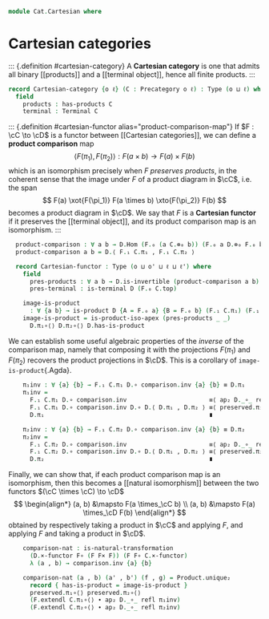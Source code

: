 <!--
```agda
open import Cat.Instances.Product
open import Cat.Diagram.Terminal
open import Cat.Diagram.Product
open import Cat.Prelude

import Cat.Functor.Reasoning
import Cat.Reasoning
```
-->

```agda
module Cat.Cartesian where
```

# Cartesian categories

::: {.definition #cartesian-category}
A **Cartesian category** is one that admits all binary [[products]] and
a [[terminal object]], hence all finite products.
:::

```agda
record Cartesian-category {o ℓ} (C : Precategory o ℓ) : Type (o ⊔ ℓ) where
  field
    products : has-products C
    terminal : Terminal C
```

<!--
```agda
  open Cat.Reasoning   C          public
  open Binary-products C products public
  open Terminal          terminal public
```
-->

<!--
```agda
module
  _ {o ℓ o' ℓ'} {C : Precategory o ℓ} {D : Precategory o' ℓ'}
    (F : Functor C D) (ccart : Cartesian-category C) (dcart : Cartesian-category D)
  where

  private
    module F = Cat.Functor.Reasoning F
    module C = Cartesian-category ccart
    module D = Cartesian-category dcart
```
-->

::: {.definition #cartesian-functor alias="product-comparison-map"}
If $F : \cC \to \cD$ is a functor between [[Cartesian categories]], we
can define a **product comparison** map
$$
\left\langle F(\pi_1),\, F(\pi_2) \right\rangle
  : F(a \times b) \to F(a) \times F(b)
$$
which is an isomorphism precisely when $F$ *preserves products*, in the
coherent sense that the image under $F$ of a product diagram in $\cC$,
i.e. the span
$$
F(a) \xot{F(\pi_1)} F(a \times b) \xto{F(\pi_2)} F(b)
$$
becomes a product diagram in $\cD$. We say that $F$ is a **Cartesian
functor** if it preserves the [[terminal object]], and its product
comparison map is an isomorphism.
:::

```agda
  product-comparison : ∀ a b → D.Hom (F.₀ (a C.⊗₀ b)) (F.₀ a D.⊗₀ F.₀ b)
  product-comparison a b = D.⟨ F.₁ C.π₁ , F.₁ C.π₂ ⟩

  record Cartesian-functor : Type (o ⊔ o' ⊔ ℓ ⊔ ℓ') where
    field
      pres-products : ∀ a b → D.is-invertible (product-comparison a b)
      pres-terminal : is-terminal D (F.₀ C.top)

    image-is-product
      : ∀ {a b} → is-product D {A = F.₀ a} {B = F.₀ b} (F.₁ C.π₁) (F.₁ C.π₂)
    image-is-product = is-product-iso-apex (pres-products _ _)
      D.π₁∘⟨⟩ D.π₂∘⟨⟩ D.has-is-product
```

<!--
```agda
    module comparison {a} {b} = D.is-invertible (pres-products a b)
    module preserved  {a} {b} = is-product (image-is-product {a} {b})
```
-->

We can establish some useful algebraic properties of the *inverse* of
the comparison map, namely that composing it with the projections
$F(\pi_1)$ and $F(\pi_2)$ recovers the product projections in $\cD$.
This is a corollary of `image-is-product`{.Agda}.

```agda
    π₁inv : ∀ {a} {b} → F.₁ C.π₁ D.∘ comparison.inv {a} {b} ≡ D.π₁
    π₁inv =
      F.₁ C.π₁ D.∘ comparison.inv                       ≡⟨ ap₂ D._∘_ refl (D.intror (sym (D.⟨⟩-unique (D.idr _) (D.idr _)))) ⟩
      F.₁ C.π₁ D.∘ comparison.inv D.∘ D.⟨ D.π₁ , D.π₂ ⟩ ≡⟨ preserved.π₁∘⟨⟩ ⟩
      D.π₁                                              ∎

    π₂inv : ∀ {a} {b} → F.₁ C.π₂ D.∘ comparison.inv {a} {b} ≡ D.π₂
    π₂inv =
      F.₁ C.π₂ D.∘ comparison.inv                       ≡⟨ ap₂ D._∘_ refl (D.intror (sym (D.⟨⟩-unique (D.idr _) (D.idr _)))) ⟩
      F.₁ C.π₂ D.∘ comparison.inv D.∘ D.⟨ D.π₁ , D.π₂ ⟩ ≡⟨ preserved.π₂∘⟨⟩ ⟩
      D.π₂                                              ∎
```

Finally, we can show that, if each product comparison map is an
isomorphism, then this becomes a [[natural isomorphism]] between the two
functors $(\cC \times \cC) \to \cD$
$$
\begin{align*}
(a, b) &\mapsto F(a \times_\cC b)    \\
(a, b) &\mapsto F(a) \times_\cD F(b)
\end{align*}
$$
obtained by respectively taking a product in $\cC$ and applying $F$, and
applying $F$ and taking a product in $\cD$.

```agda
    comparison-nat : is-natural-transformation
      (D.×-functor F∘ (F F× F)) (F F∘ C.×-functor)
      λ (a , b) → comparison.inv {a} {b}

    comparison-nat (a , b) (a' , b') (f , g) = Product.unique₂
      record { has-is-product = image-is-product }
      preserved.π₁∘⟨⟩ preserved.π₂∘⟨⟩
      (F.extendl C.π₁∘⟨⟩ ∙ ap₂ D._∘_ refl π₁inv)
      (F.extendl C.π₂∘⟨⟩ ∙ ap₂ D._∘_ refl π₂inv)
```

